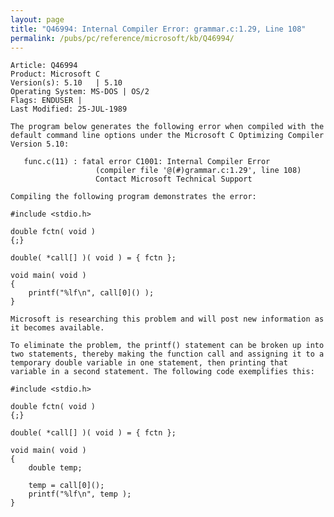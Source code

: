 ```yaml
---
layout: page
title: "Q46994: Internal Compiler Error: grammar.c:1.29, Line 108"
permalink: /pubs/pc/reference/microsoft/kb/Q46994/
---
```


	Article: Q46994
	Product: Microsoft C
	Version(s): 5.10   | 5.10
	Operating System: MS-DOS | OS/2
	Flags: ENDUSER |
	Last Modified: 25-JUL-1989
	
	The program below generates the following error when compiled with the
	default command line options under the Microsoft C Optimizing Compiler
	Version 5.10:
	
	   func.c(11) : fatal error C1001: Internal Compiler Error
	                   (compiler file '@(#)grammar.c:1.29', line 108)
	                   Contact Microsoft Technical Support
	
	Compiling the following program demonstrates the error:
	
	#include <stdio.h>
	
	double fctn( void )
	{;}
	
	double( *call[] )( void ) = { fctn };
	
	void main( void )
	{
	    printf("%lf\n", call[0]() );
	}
	
	Microsoft is researching this problem and will post new information as
	it becomes available.
	
	To eliminate the problem, the printf() statement can be broken up into
	two statements, thereby making the function call and assigning it to a
	temporary double variable in one statement, then printing that
	variable in a second statement. The following code exemplifies this:
	
	#include <stdio.h>
	
	double fctn( void )
	{;}
	
	double( *call[] )( void ) = { fctn };
	
	void main( void )
	{
	    double temp;
	
	    temp = call[0]();
	    printf("%lf\n", temp );
	}
